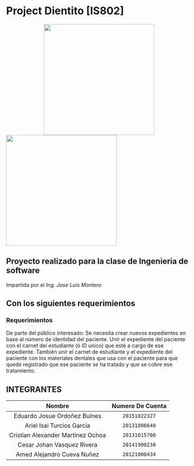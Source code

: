 # Project Dientito [IS802]

<div align="center">
    <img src="https://raw.githubusercontent.com/IS-UNAH/Project_Dientito-IS802/main/PNF/img/logo.png" width="300px"> </img> 
</div>

<img src="https://raw.githubusercontent.com/IS-UNAH/Project_Dientito-IS802/main/PNF/img/logo.png" style=" width:300px ; height:300px " />

## Proyecto realizado para la clase de Ingenieria de software
Impartida por el *Ing. Jose Luis Montero*

## Con los siguientes requerimientos
### Requerimientos
De parte del público interesado:
Se necesita crear nuevos expedientes en base al número de identidad del paciente.
Unir el expediente del paciente con el carnet del estudiante (ó ID unico) que esté a
cargo de ese expediente. También unir el carnet de estudiante y el expediente del
paciente con los materiales dentales que usa con el paciente para que quede
registrado que ese paciente se ha tratado y que se cobre ese tratamiento.


## **INTEGRANTES**
| Nombre | Numero De Cuenta |
|:-------------:| :-----:|
| Eduardo Josue Ordoñez Bulnes | `20151022327` |
| Ariel Isai Turcios Garcia | `20131006640` |
| Cristian Alexander Martínez Ochoa | `20131015700` |
| Cesar Johan Vasquez Rivera | `20141900230` |
| Amed Alejandro Cueva Nuñez | `20121000434` |